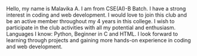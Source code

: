 Hello, my name is Malavika A. I am from CSE(AI)-B Batch. I have a strong interest in coding and web development. I would love to join this club and be an active member throughout my 4 years in this college. I wish to participate in the club activities with all my potential and enthusiasm. 
Languages I know: Python, Beginner in C and HTML.
I look forward to learning through projects and gaining more hands-on experience in coding and web development.

